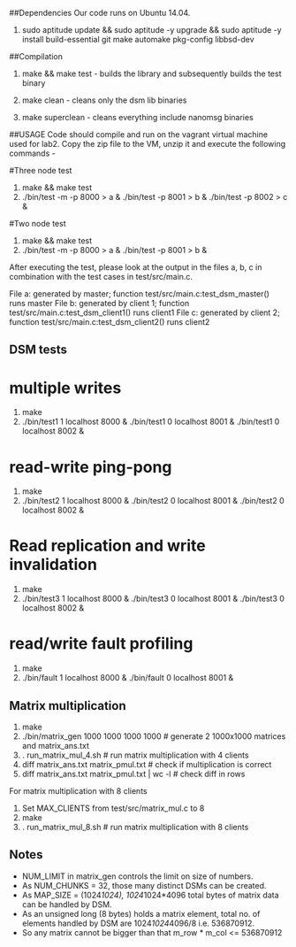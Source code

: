 ##Dependencies
Our code runs on Ubuntu 14.04.

1. sudo aptitude update && sudo aptitude -y upgrade && sudo aptitude -y install build-essential git make automake pkg-config libbsd-dev

##Compilation
1. make && make test - builds the library and subsequently builds the test binary

2. make clean - cleans only the dsm lib binaries

3. make superclean - cleans everything include nanomsg binaries

##USAGE
Code should compile and run on the vagrant virtual machine used for lab2. Copy the zip file to the VM, unzip it and execute the following commands - 

#Three node test
1. make && make test
2. ./bin/test -m -p 8000 > a & ./bin/test -p 8001 > b & ./bin/test -p 8002 > c &

#Two node test
1. make && make test
2. ./bin/test -m -p 8000 > a & ./bin/test -p 8001 > b &

After executing the test, please look at the output in the files a, b, c in combination with the test cases in test/src/main.c. 

File a: generated by master; function test/src/main.c:test_dsm_master() runs master
File b: generated by client 1; function test/src/main.c:test_dsm_client1() runs client1
File c: generated by client 2; function test/src/main.c:test_dsm_client2() runs client2

## DSM tests
# multiple writes
1. make
2. ./bin/test1 1 localhost 8000 & ./bin/test1 0 localhost 8001 & ./bin/test1 0 localhost 8002 &

# read-write ping-pong
1. make
2. ./bin/test2 1 localhost 8000 & ./bin/test2 0 localhost 8001 & ./bin/test2 0 localhost 8002 &

# Read replication and write invalidation
1. make
2. ./bin/test3 1 localhost 8000 & ./bin/test3 0 localhost 8001 & ./bin/test3 0 localhost 8002 &

# read/write fault profiling
1. make
2. ./bin/fault 1 localhost 8000 & ./bin/fault 0 localhost 8001 &

## Matrix multiplication
1. make
2. ./bin/matrix_gen 1000 1000 1000 1000        # generate 2 1000x1000 matrices and matrix_ans.txt
3. . run_matrix_mul_4.sh                       # run matrix multiplication with 4 clients
4. diff matrix_ans.txt matrix_pmul.txt         # check if multiplication is correct
5. diff matrix_ans.txt matrix_pmul.txt | wc -l # check diff in rows

For matrix multiplication with 8 clients
1. Set MAX_CLIENTS from test/src/matrix_mul.c to 8
2. make
3. . run_matrix_mul_8.sh                       # run matrix multiplication with 8 clients

## Notes
- NUM_LIMIT in matrix_gen controls the limit on size of numbers.
- As NUM_CHUNKS = 32, those many distinct DSMs can be created.
- As MAP_SIZE = (1024*1024), 1024*1024*4096 total bytes of matrix data can be handled by DSM.
- As an unsigned long (8 bytes) holds a matrix element, total no. of elements handled by DSM are 1024*1024*4096/8 i.e. 536870912.
- So any matrix cannot be bigger than that m_row * m_col <= 536870912
